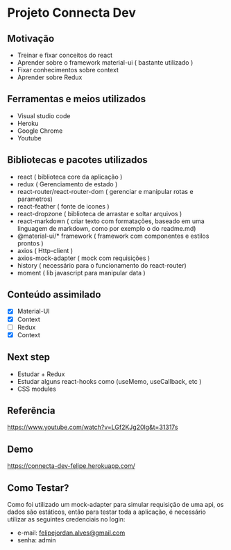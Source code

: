 # Projeto Connecta Dev

## Motivação
- Treinar e fixar conceitos do react
- Aprender sobre o framework material-ui ( bastante utilizado )
- Fixar conhecimentos sobre context
- Aprender sobre Redux

## Ferramentas e meios utilizados
- Visual studio code
- Heroku
- Google Chrome
- Youtube 

## Bibliotecas e pacotes utilizados
- react ( biblioteca core da aplicação )
- redux ( Gerenciamento de estado )
- react-router/react-router-dom ( gerenciar e manipular rotas e parametros)
- react-feather ( fonte de icones )
- react-dropzone ( biblioteca de arrastar e soltar arquivos )
- react-markdown ( criar texto com formatações, baseado em uma linguagem de markdown, como por exemplo o do readme.md)
- @material-ui/* framework ( framework com componentes e estilos prontos )
- axios ( Http-client )
- axios-mock-adapter ( mock com requisições )
- history ( necessário para o funcionamento do react-router)
- moment ( lib javascript para manipular data )

## Conteúdo assimilado

- [X] Material-UI
- [x] Context
- [ ] Redux 
- [x] Context

## Next step
- Estudar + Redux
- Estudar alguns react-hooks como (useMemo, useCallback, etc )
- CSS modules

## Referência
https://www.youtube.com/watch?v=LGf2KJg20lg&t=31317s

## Demo
https://connecta-dev-felipe.herokuapp.com/

## Como Testar?
Como foi utilizado um mock-adapter para simular requisição de uma api, os dados são estáticos, então para testar toda a aplicação, é necessário utilizar as seguintes credenciais no login:
- e-mail: felipejordan.alves@gmail.com
- senha: admin
